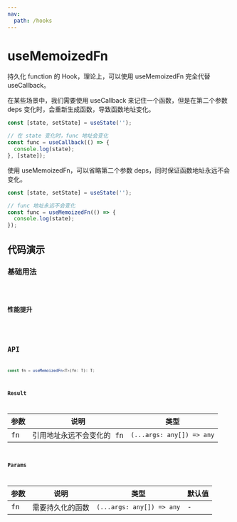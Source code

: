 ```yaml
---
nav:
  path: /hooks
---
```


# useMemoizedFn

持久化 function 的 Hook，理论上，可以使用 useMemoizedFn 完全代替 useCallback。

在某些场景中，我们需要使用 useCallback 来记住一个函数，但是在第二个参数 deps 变化时，会重新生成函数，导致函数地址变化。

```js
const [state, setState] = useState('');

// 在 state 变化时，func 地址会变化
const func = useCallback(() => {
  console.log(state);
}, [state]);
```

使用 useMemoizedFn，可以省略第二个参数 deps，同时保证函数地址永远不会变化。

```js
const [state, setState] = useState('');

// func 地址永远不会变化
const func = useMemoizedFn(() => {
  console.log(state);
});
```

## 代码演示

### 基础用法

<code hideActions='["CSB"]' src="./demo/demo1.tsx" />

### 性能提升

<code hideActions='["CSB"]' src="./demo/demo2.tsx" />

## API

```typescript
const fn = useMemoizedFn<T>(fn: T): T;
```

### Result

| 参数 | 说明                      | 类型                      |
| ---- | ------------------------- | ------------------------- |
| fn   | 引用地址永远不会变化的 fn | `(...args: any[]) => any` |

### Params

| 参数 | 说明             | 类型                      | 默认值 |
| ---- | ---------------- | ------------------------- | ------ |
| fn   | 需要持久化的函数 | `(...args: any[]) => any` | -      |
